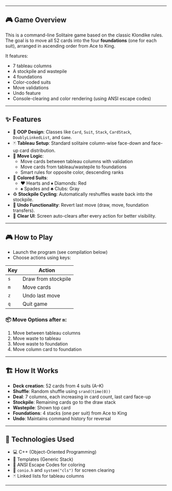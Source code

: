 
---

## 🎮 Game Overview

This is a command-line Solitaire game based on the classic Klondike rules. The goal is to move all 52 cards into the four **foundations** (one for each suit), arranged in ascending order from Ace to King.

It features:
- 7 tableau columns
- A stockpile and wastepile
- 4 foundations
- Color-coded suits
- Move validations
- Undo feature
- Console-clearing and color rendering (using ANSI escape codes)

---

## ✨ Features

- 🧱 **OOP Design**: Classes like `Card`, `Suit`, `Stack`, `CardStack`, `DoublyLinkedList`, and `Game`.
- 🃏 **Tableau Setup**: Standard solitaire column-wise face-down and face-up card distribution.
- 🧠 **Move Logic**:
  - Move cards between tableau columns with validation
  - Move cards from tableau/wastepile to foundations
  - Smart rules for opposite color, descending ranks
- 🎨 **Colored Suits**:
  - ♥ Hearts and ♦ Diamonds: Red
  - ♠ Spades and ♣ Clubs: Gray
- ♻️ **Stockpile Cycling**: Automatically reshuffles waste back into the stockpile.
- 🔄 **Undo Functionality**: Revert last move (draw, move, foundation transfers).
- 📜 **Clear UI**: Screen auto-clears after every action for better visibility.

---

## 🎮 How to Play

- Launch the program (see compilation below)
- Choose actions using keys:

| Key | Action |
|-----|--------|
| `s` | Draw from stockpile |
| `m` | Move cards |
| `z` | Undo last move |
| `q` | Quit game |

### 📦 Move Options after `m`:

1. Move between tableau columns  
2. Move waste to tableau  
3. Move waste to foundation  
4. Move column card to foundation  

---

## 🏗️ How It Works

- **Deck creation**: 52 cards from 4 suits (A–K)  
- **Shuffle**: Random shuffle using `srand(time(0))`  
- **Deal**: 7 columns, each increasing in card count, last card face-up  
- **Stockpile**: Remaining cards go to the draw stack  
- **Wastepile**: Shown top card  
- **Foundations**: 4 stacks (one per suit) from Ace to King  
- **Undo**: Maintains command history for reversal

---

## 🧠 Technologies Used

- 💻 C++ (Object-Oriented Programming)
- 🧵 Templates (Generic Stack)
- 🌈 ANSI Escape Codes for coloring
- 🧼 `conio.h` and `system("cls")` for screen clearing
- 🃏 Linked lists for tableau columns

---
